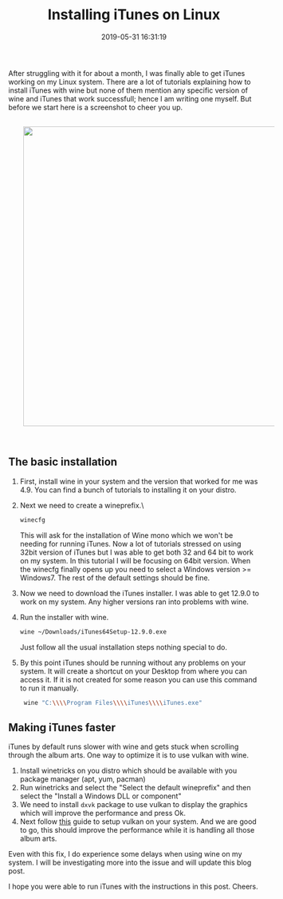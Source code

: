 ﻿---
layout:     post
title:      "Installing iTunes on Linux" 
date:       2019-05-31 16:31:19
excerpt_separator: <!--more-->
categories: Programming 
tags: [programming, linux]
comments:   true

---

After struggling with it for about a month, I was finally able to get iTunes working on my Linux system. There are a lot of tutorials explaining how
to install iTunes with wine but none of them mention any specific version of wine and iTunes that work successfull; hence I am writing one
myself. But before we start here is a screenshot to cheer you up.
<img class="center-image" src="{{ site.baseurl }}/assets/images/iTunes.png" style="width:600px;padding:30px"/>

<!--more-->

## The basic installation

1. First, install wine in your system and the version that worked for me was 4.9. You can find a bunch of tutorials to installing it on your distro. 

2. Next we need to create a wineprefix.\\
    ```bash
    winecfg
    ```
    This will ask for the installation of Wine mono which we won't be needing for running iTunes. Now a lot of tutorials stressed on using 32bit version
    of iTunes but I was able to get both 32 and 64 bit to work on my system. In this tutorial I will be focusing on 64bit version. When the winecfg finally 
    opens up you need to select a Windows version >= Windows7. The rest of the default settings should be fine.

3. Now we need to download the iTunes installer. I was able to get 12.9.0 to work on my system. Any higher versions ran into problems with
   wine.

4. Run the installer with wine.

    ```bash
    wine ~/Downloads/iTunes64Setup-12.9.0.exe
    ```
    Just follow all the usual installation steps nothing special to do. 

5. By this point iTunes should be running without any problems on your system. It will create a shortcut on your Desktop from where you can
   access it. If it is not created for some reason you can use this command to run it manually.
   ```bash
    wine "C:\\\\Program Files\\\\iTunes\\\\iTunes.exe"
    ```


## Making iTunes faster

iTunes by default runs slower with wine and gets stuck when scrolling through the album arts. One way to optimize it is to use vulkan with wine.

1. Install winetricks on you distro which should be available with you package manager (apt, yum, pacman)
2. Run winetricks and select the "Select the default wineprefix" and then select the "Install a Windows DLL or component"
3. We need to install `dxvk` package to use vulkan to display the graphics which will improve the performance and press Ok.
4. Next follow [this](https://github.com/lutris/lutris/wiki/How-to:-DXVK) guide to setup vulkan on your system. And we are good to go, this
   should improve the performance while it is handling all those album arts.

Even with this fix, I do experience some delays when using wine on my system. I will be investigating more into the issue and will update
this blog post.

I hope you were able to run iTunes with the instructions in this post. Cheers.

